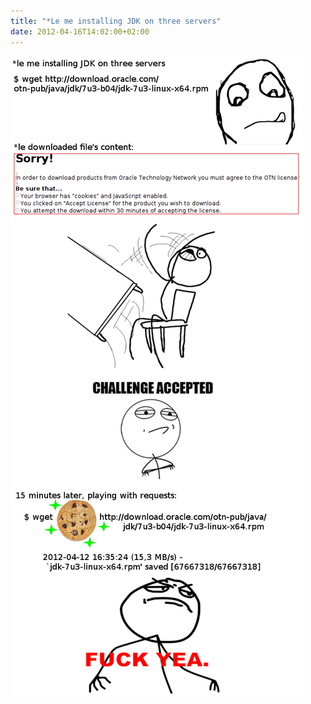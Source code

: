 ```yaml
---
title: "*Le me installing JDK on three servers"
date: 2012-04-16T14:02:00+02:00
---
```


![](installing-jdk.png)
